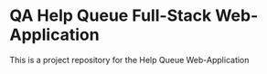 # QA Help Queue Full-Stack Web-Application

This is a project repository for the Help Queue Web-Application